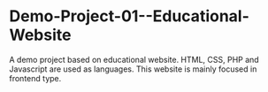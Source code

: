 # Demo-Project-01--Educational-Website
A demo project based on educational website. HTML, CSS, PHP and Javascript are used as languages. This website is mainly focused in frontend type.
